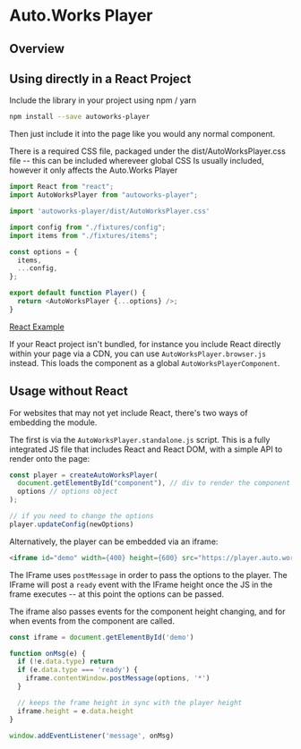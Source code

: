 # Auto.Works Player

## Overview

## Using directly in a React Project

Include the library in your project using npm / yarn

```bash
npm install --save autoworks-player
```

Then just include it into the page like you would any normal component.

There is a required CSS file, packaged under the dist/AutoWorksPlayer.css file -- this can be included whereveer global CSS Is usually included, however it only affects the Auto.Works Player

```js
import React from "react";
import AutoWorksPlayer from "autoworks-player";

import 'autoworks-player/dist/AutoWorksPlayer.css'

import config from "./fixtures/config";
import items from "./fixtures/items";

const options = {
  items,
  ...config,
};

export default function Player() {
  return <AutoWorksPlayer {...options} />;
}
```

[React Example](_assets/example-react/index.html ':include :type=iframe width=100% height=800px')

If your React project isn't bundled, for instance you include React directly within your page via a CDN, you can use `AutoWorksPlayer.browser.js` instead. This loads the component as a global `AutoWorksPlayerComponent`.

## Usage without React

For websites that may not yet include React, there's two ways of embedding the module.

The first is via the `AutoWorksPlayer.standalone.js` script. This is a fully integrated JS file that includes React and React DOM, with a simple API to render onto the page:

```js
const player = createAutoWorksPlayer(
  document.getElementById("component"), // div to render the component in
  options // options object 
);

// if you need to change the options
player.updateConfig(newOptions)
```

Alternatively, the player can be embedded via an iframe:

```html
<iframe id="demo" width={400} height={600} src="https://player.auto.works/" title="demo" />
```

The IFrame uses `postMessage` in order to pass the options to the player. The IFrame will post a `ready` event with the IFrame height once the JS in the frame executes -- at this point the options can be passed.

The iframe also passes events for the component height changing, and for when events from the component are  called.

```js
const iframe = document.getElementById('demo')

function onMsg(e) {
  if (!e.data.type) return
  if (e.data.type === 'ready') {
    iframe.contentWindow.postMessage(options, '*')
  }

  // keeps the frame height in sync with the player height
  iframe.height = e.data.height
}

window.addEventListener('message', onMsg)
```